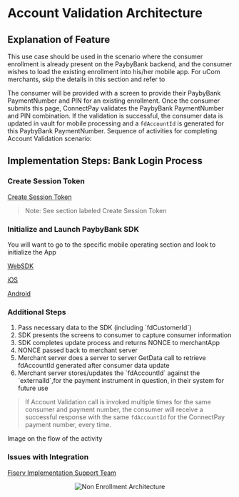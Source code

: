 # Account Validation Architecture
## Explanation of Feature
This use case should be used in the scenario where the consumer enrollment is already present on the PaybyBank backend, and the consumer wishes to load the existing enrollment into his/her mobile app.
For uCom merchants, skip the details in this section and refer to

The consumer will be provided with a screen to provide their PaybyBank PaymentNumber and PIN for an existing enrollment. Once the consumer submits this page, ConnectPay validates the PaybyBank PaymentNumber and PIN combination. If the validation is successful, the consumer data is updated in vault for mobile processing and a `fdAccountId` is generated for this PaybyBank PaymentNumber.
Sequence of activities for completing Account Validation scenario:

## Implementation Steps: Bank Login Process
### Create Session Token 

[Create Session Token](?path=./docs/implementationguide.md)
>Note: See section labeled Create Session Token

### Initialize and Launch PaybyBank SDK 
You will want to go to the specific mobile operating section and look to initialize the App

[WebSDK](?path=./docs/websdk.md)

[iOS](?path=./docs/iossdk.md)

[Android](?path=./docs/androidsdk.md)

### Additional Steps
<ol>
  <li>Pass necessary data to the SDK (including `fdCustomerId`)</li>
  <li>SDK presents the screens to consumer to capture consumer information</li>
  <li>SDK completes update process and returns NONCE to merchantApp</li>
  <li>NONCE passed back to merchant server</li>
  <li>Merchant server does a server to server GetData call to retrieve fdAccountId generated after consumer data update </li>
  <li>Merchant server stores/updates the `fdAccountId` against the `externalId`,for the payment instrument in question, in their system for future use </li>
</ol>

>If Account Validation call is invoked multiple times for the same consumer and payment number, the consumer will receive a successful response with the same `fdAccountId` for the ConnectPay payment number, every time.

Image on the flow of the activity

### Issues with Integration
[Fiserv Implementation Support Team](mailto:DL-GBL-VASDelivery@fiserv.com)
<center><img src="https://raw.githubusercontent.com/Fiserv/connect-pay/develop/assets/images/Account Validation Architecture.png" alt="Non Enrollment Architecture" class="center"></center>
